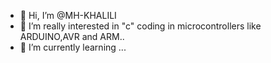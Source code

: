 - 👋 Hi, I’m @MH-KHALILI
- 👀 I’m really interested in "c" coding in microcontrollers like ARDUINO,AVR and ARM..
- 🌱 I’m currently learning ...




